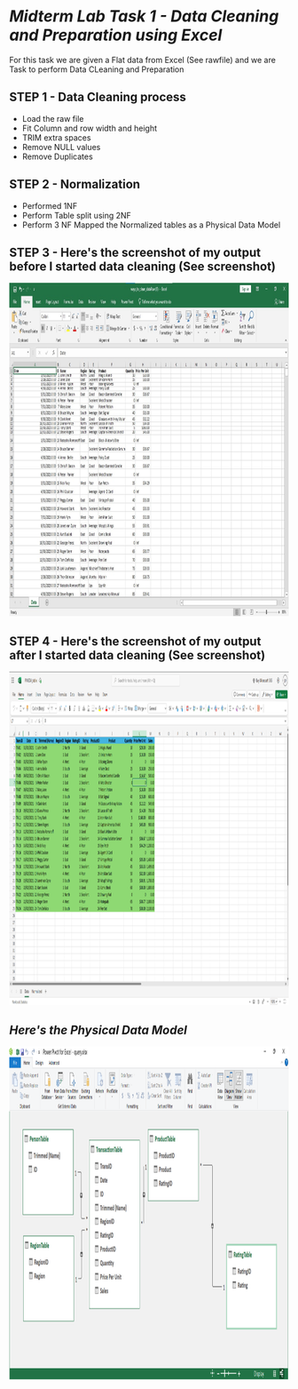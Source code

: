 # ***Midterm Lab Task 1 - Data Cleaning and Preparation using Excel***
For this task we are given a Flat data from Excel (See rawfile) and we are Task to perform Data CLeaning and Preparation
## **STEP 1 - Data Cleaning process**
- Load the raw file
- Fit Column and row width and height
- TRIM extra spaces
- Remove NULL values
- Remove Duplicates
## **STEP 2 - Normalization**
- Performed 1NF
- Perform Table split using 2NF
- Perform 3 NF
Mapped the Normalized tables as a Physical Data Model
## **STEP 3 - Here's the screenshot of my output before I started data cleaning (See screenshot)**
<img src="Images/raw.png" alt="Alt Text" width="700" height="600">

## **STEP 4 - Here's the screenshot of my output after I started data cleaning (See screenshot)**
<img src="Images/Table_PINEDA.png" alt="Alt Text" width="700" height="600">

## ***Here's the Physical Data Model***
<img src="Images/PINEDA_ERD.png" alt="Alt Text" width="700" height="600">
